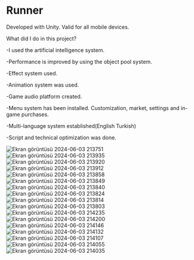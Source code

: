 # Runner

 Developed with Unity. Valid for all mobile devices.

 What did I do in this project?
 
 -I used the artificial intelligence system.
 
 -Performance is improved by using the object pool system.
 
 -Effect system used.
 
 -Animation system was used.
 
 -Game audio platform created.
 
 -Menu system has been installed. Customization, market, settings and in-game purchases.
 
 -Multi-language system established(English Turkish)
 
 -Script and technical optimization was done.


![Ekran görüntüsü 2024-06-03 213751](https://github.com/Nhuseyinozen/Runner/assets/149398357/fafe56ee-fb95-427c-b4da-be20c0be7130)
![Ekran görüntüsü 2024-06-03 213935](https://github.com/Nhuseyinozen/Runner/assets/149398357/751a7e47-14e7-48dc-b63c-265151cf7242)
![Ekran görüntüsü 2024-06-03 213920](https://github.com/Nhuseyinozen/Runner/assets/149398357/f65f4868-d599-40e2-b2f3-4a308b8f748c)
![Ekran görüntüsü 2024-06-03 213912](https://github.com/Nhuseyinozen/Runner/assets/149398357/d5280637-a2d0-41a6-baa6-588b06f6cde0)
![Ekran görüntüsü 2024-06-03 213858](https://github.com/Nhuseyinozen/Runner/assets/149398357/61d5ba6b-04d1-4d0d-86d4-58c26d9202cb)
![Ekran görüntüsü 2024-06-03 213849](https://github.com/Nhuseyinozen/Runner/assets/149398357/bae31ffe-773e-45b5-a0ab-8c5c9e92fc63)
![Ekran görüntüsü 2024-06-03 213840](https://github.com/Nhuseyinozen/Runner/assets/149398357/8d8a7baf-ff54-48c1-b86f-d3f032463ad2)
![Ekran görüntüsü 2024-06-03 213824](https://github.com/Nhuseyinozen/Runner/assets/149398357/6cf7a433-bcdc-4970-9c3f-d73b0c6a02d7)
![Ekran görüntüsü 2024-06-03 213814](https://github.com/Nhuseyinozen/Runner/assets/149398357/ce53acab-f42f-480c-a7d5-812b9ecac138)
![Ekran görüntüsü 2024-06-03 213803](https://github.com/Nhuseyinozen/Runner/assets/149398357/0000f262-523d-4ab5-b3e3-ba248a45d5a5)
![Ekran görüntüsü 2024-06-03 214235](https://github.com/Nhuseyinozen/Runner/assets/149398357/3a71820f-484e-4b11-aee2-48da3f591d4c)
![Ekran görüntüsü 2024-06-03 214200](https://github.com/Nhuseyinozen/Runner/assets/149398357/ece7040b-b620-41a0-a7cf-ec579675c6d0)
![Ekran görüntüsü 2024-06-03 214146](https://github.com/Nhuseyinozen/Runner/assets/149398357/5f0fa7fb-62e8-494d-bbde-c07ff50aeaf4)
![Ekran görüntüsü 2024-06-03 214132](https://github.com/Nhuseyinozen/Runner/assets/149398357/3e6d722a-f681-4efc-831e-21bc1b4d7e69)
![Ekran görüntüsü 2024-06-03 214107](https://github.com/Nhuseyinozen/Runner/assets/149398357/58c331a9-cd76-4105-8180-c08ec6726720)
![Ekran görüntüsü 2024-06-03 214055](https://github.com/Nhuseyinozen/Runner/assets/149398357/71928dd8-ad36-4697-bf54-5f833bf429c6)
![Ekran görüntüsü 2024-06-03 214035](https://github.com/Nhuseyinozen/Runner/assets/149398357/7d5540c8-5931-4af4-8244-339defd95911)



